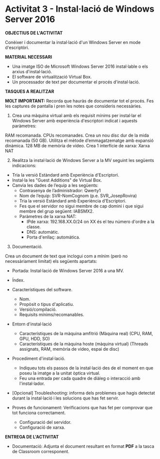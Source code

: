 # Activitat 3 - Instal·lació de Windows Server 2016

**OBJECTIUS DE L'ACTIVITAT**

Conèixer i documentar la instal·lació d'un Windows Server en mode d'escriptòri.

**MATERIAL NECESSARI**

- Una imatge ISO de Microsoft Windows Server 2016 instal·lable o els arxius d'instal·lació.
- El software de virtualització Virtual Box.
- Un processador de text per documentar el procés d'instal·lació.

**TASQUES A REALITZAR**

**MOLT IMPORTANT:**  Recorda que hauràs de documentar tot el procés. Fes les captures de pantalla i pren les notes que consideris necessàries.

1. Crea una màquina virtual amb els requisit mínims per instal·lar el Windows Server amb experiència d'escriptori indicat i aquests paràmetres:

RAM recomanada.
CPUs recomanades.
Crea un nou disc dur de la mida recomanada (50 GB).
Utilitza el mètode d’emmagatzematge amb expansió dinàmica.
128 MB de memòria de vídeo.
Crea 1 interfície de xarxa:
Xarxa NAT

2. Realitza la instal·lació de Windows Server a la MV seguint les següents indicacions:

- Tria la versió Estàndard amb Experiència d'Escriptori.
- Instal·la les "Guest Additions" de Virtual Box.
- Canvia les dades de l’equip a les següents:
  - Contrasenya de l’administrador: Qwerty1
  - Nom de l’equip: SVR-NomCognom (p.e. SVR_JosepRovira)
  - Tria la versió Estàndard amb Experiència d'Escriptori.
  - Fes que el servidor no sigui membre de cap domini i que sigui membre del grup següent: IABSMX2.
  - Paràmetres de la xarxa NAT:
    - IPde xarxa: 192.168.XX.0/24 on XX és el teu número d'ordre a la classe.
    - DNS: automàtic.
    - Porta d'enllaç: automàtica.

3. Documentació.

Crea un document de text que inclogui com a mínim (però no necessàriament limitat) els següents apartats:

- Portada: Instal·lació de Windows Server 2016 a una MV.
  
- Índex.
  
- Característiques del software.
  - Nom.
  - Propòsit o tipus d'aplicatiu.
  - Versió/compilació.
  - Requisits mínims/recomanables.
    
- Entorn d'instal·lació
  - Característiques de la màquina amfitrió (Màquina real) (CPU, RAM, GPU, HDD, SO)
  - Característiques de la màquina hoste (màquina virtual) (Threads assignats, RAM, memòria de video, espai de disc)
    
- Procediment d'instal·lació.
  - Indiqueu tots els passos de la instal·lació des de el moment en que poseu la imatge a la unitat òptica virtual.
  - Feu una entrada per cada quadre de diàleg o interacció amb l'instal·lador.
  
- [Opcional] Troubleshooting: informa dels problemes que hagis detectat durant la instal·lació i les solucions que has fet servir.

- Proves de funcionament: Verificacions que has fet per comprovar que tot funciona correctament.
  - Configuració del servidor.
  - Configuració de xarxa.

**ENTREGA DE L'ACTIVITAT**

- Documentació: Adjunta el document resultant en format **PDF** a la  tasca de Classroom corresponent.
